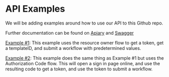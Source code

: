 # API Examples

We will be adding examples around how to use our API to this Github repo.

Further documentation can be found on [Apiary](http://docs.thinksmart1.apiary.io/) and [Swagger](https://demo.tap.thinksmart.com/prod/api/swagger/ui/index)

[Example #1](https://github.com/ThinkSmart/API_Examples/blob/master/Example1.py): This example uses the resource owner flow to get a token, get a templateID, and submit a workflow with predetermined values.

[Example #2](https://github.com/ThinkSmart/API_Examples/blob/master/Example2.py): This example does the same thing as Example #1 but uses the Authorization Code flow. This will open a sign in page online, and use the resulting code to get a token, and use the token to submit a workflow.